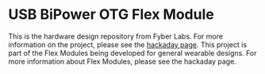 USB BiPower OTG Flex Module
================================

This is the hardware design repository from Fyber Labs.  For more information on
the project, please see the
[hackaday page](http://hackaday.io/project/2361-usb-bi-power32-flex-module).
This project is part of the Flex Modules being developed
for general wearable designs.  For more information about Flex Modules, please see the hackaday page.
